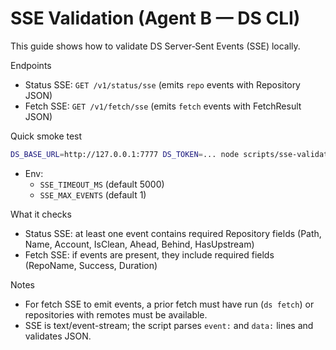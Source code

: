 # SSE Validation (Agent B — DS CLI)

This guide shows how to validate DS Server‑Sent Events (SSE) locally.

Endpoints
- Status SSE: `GET /v1/status/sse` (emits `repo` events with Repository JSON)
- Fetch SSE: `GET /v1/fetch/sse` (emits `fetch` events with FetchResult JSON)

Quick smoke test
```bash
DS_BASE_URL=http://127.0.0.1:7777 DS_TOKEN=... node scripts/sse-validate.mjs
```
- Env:
  - `SSE_TIMEOUT_MS` (default 5000)
  - `SSE_MAX_EVENTS` (default 1)

What it checks
- Status SSE: at least one event contains required Repository fields (Path, Name, Account, IsClean, Ahead, Behind, HasUpstream)
- Fetch SSE: if events are present, they include required fields (RepoName, Success, Duration)

Notes
- For fetch SSE to emit events, a prior fetch must have run (`ds fetch`) or repositories with remotes must be available.
- SSE is text/event-stream; the script parses `event:` and `data:` lines and validates JSON.

